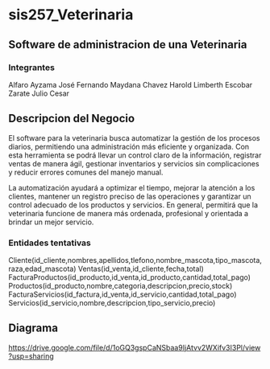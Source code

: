 # sis257_Veterinaria
## Software de administracion de una Veterinaria
### Integrantes
Alfaro Ayzama José Fernando 
Maydana Chavez Harold Limberth
Escobar Zarate Julio Cesar

## Descripcion del Negocio
El software para la veterinaria busca automatizar la gestión de los procesos diarios, permitiendo una administración más eficiente y organizada. Con esta herramienta se podrá llevar un control claro de la información, registrar ventas de manera ágil, gestionar inventarios y servicios sin complicaciones y reducir errores comunes del manejo manual.

La automatización ayudará a optimizar el tiempo, mejorar la atención a los clientes, mantener un registro preciso de las operaciones y garantizar un control adecuado de los productos y servicios. En general, permitirá que la veterinaria funcione de manera más ordenada, profesional y orientada a brindar un mejor servicio.
### Entidades tentativas
Cliente(id_cliente,nombres,apellidos,tlefono,nombre_mascota,tipo_mascota,raza,edad_mascota)
Ventas(id_venta,id_cliente,fecha,total)
FacturaProductos(id_producto,id_venta,id_producto,cantidad,total_pago)
Productos(id_producto,nombre,categoria,descripcion,precio,stock)
FacturaServicios(id_factura,id_venta,id_servicio,cantidad,total_pago)
Servicios(id_servicio,nombre,descripcion,tipo_servicio,precio)

## Diagrama
https://drive.google.com/file/d/1oGQ3gspCaNSbaa9IjAtvv2WXifv3I3Pl/view?usp=sharing

